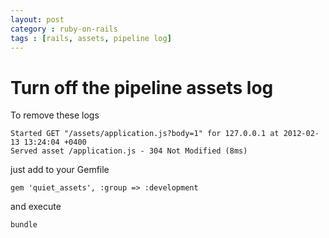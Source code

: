 ```yaml
---
layout: post
category : ruby-on-rails
tags : [rails, assets, pipeline log]
---
```


# Turn off the pipeline assets log

To remove these logs

    Started GET "/assets/application.js?body=1" for 127.0.0.1 at 2012-02-13 13:24:04 +0400
    Served asset /application.js - 304 Not Modified (8ms)

just add to your Gemfile

    gem 'quiet_assets', :group => :development


and execute

    bundle